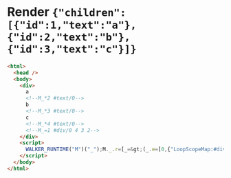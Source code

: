 # Render `{"children":[{"id":1,"text":"a"},{"id":2,"text":"b"},{"id":3,"text":"c"}]}`

```html
<html>
  <head />
  <body>
    <div>
      a
      <!--M_*2 #text/0-->
      b
      <!--M_*3 #text/0-->
      c
      <!--M_*4 #text/0-->
      <!--M_=1 #div/0 4 3 2-->
    </div>
    <script>
      WALKER_RUNTIME("M")("_");M._.r=[_=&gt;(_.e=[0,{"LoopScopeMap:#div/0":new Map(_.a=[[1,_.b={}],[2,_.c={}],[3,_.d={}]])},_.b,_.c,_.d])]
    </script>
  </body>
</html>
```
